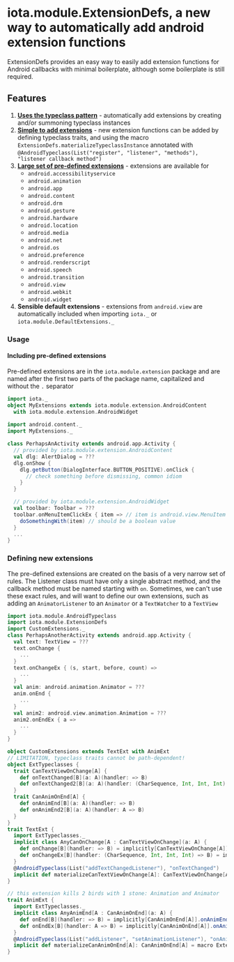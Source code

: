 # iota.module.ExtensionDefs, a new way to automatically add android extension functions

ExtensionDefs provides an easy way to easily add extension functions
for Android callbacks with minimal boilerplate, although some
boilerplate is still required.

## Features

1. **[Uses the typeclass pattern](https://tpolecat.github.io/2013/10/12/typeclass.html)** -
   automatically add extensions by creating and/or summoning typeclass instances
2. **[Simple to add extensions](#defining-new-extensions)** - new extension
   functions can be added by defining typeclass traits, and using the macro
   `ExtensionDefs.materializeTypeclassInstance` annotated with
   `@AndroidTypeclass(List("register", "listener", "methods"), "listener callback method")`
3. **[Large set of pre-defined extensions](#including-pre-defined-extensions)** -
   extensions are available for
     * `android.accessibilityservice`
     * `android.animation`
     * `android.app`
     * `android.content`
     * `android.drm`
     * `android.gesture`
     * `android.hardware`
     * `android.location`
     * `android.media`
     * `android.net`
     * `android.os`
     * `android.preference`
     * `android.renderscript`
     * `android.speech`
     * `android.transition`
     * `android.view`
     * `android.webkit`
     * `android.widget`
4. **Sensible default extensions** - extensions from `android.view` are
   automatically included when importing `iota._` or
   `iota.module.DefaultExtensions._`
   
### Usage

#### Including pre-defined extensions

Pre-defined extensions are in the `iota.module.extension` package and are
named after the first two parts of the package name, capitalized and
without the `.` separator

```scala
import iota._
object MyExtensions extends iota.module.extension.AndroidContent
  with iota.module.extension.AndroidWidget
  
import android.content._
import MyExtensions._

class PerhapsAnActivity extends android.app.Activity {
  // provided by iota.module.extension.AndroidContent
  val dlg: AlertDialog = ???
  dlg.onShow {
    dlg.getButton(DialogInterface.BUTTON_POSITIVE).onClick {
      // check something before dismissing, common idiom
    }
  }

  // provided by iota.module.extension.AndroidWidget
  val toolbar: Toolbar = ???
  toolbar.onMenuItemClickEx { item => // item is android.view.MenuItem
    doSomethingWith(item) // should be a boolean value
  }
  ...
}
```

### Defining new extensions

The pre-defined extensions are created on the basis of a very narrow set
of rules. The Listener class must have only a single abstract method,
and the callback method must be named starting with `on`. Sometimes,
we can't use these exact rules, and will want to define our own
extensions, such as adding an `AnimatorListener` to an `Animator` or
a `TextWatcher` to a `TextView`

```scala
import iota.module.AndroidTypeclass
import iota.module.ExtensionDefs
import CustomExtensions._
class PerhapsAnotherActivity extends android.app.Activity {
  val text: TextView = ???
  text.onChange {
    ...
  }
  text.onChangeEx { (s, start, before, count) =>
    ...
  }
  val anim: android.animation.Animator = ???
  anim.onEnd {
    ...
  }
  val anim2: android.view.animation.Animation = ???
  anim2.onEndEx { a =>
    ...
  }
}

object CustomExtensions extends TextExt with AnimExt
// LIMITATION, typeclass traits cannot be path-dependent!
object ExtTypeclasses {
  trait CanTextViewOnChange[A] {
    def onTextChanged[B](a: A)(handler: => B)
    def onTextChanged2[B](a: A)(handler: (CharSequence, Int, Int, Int) => B)
  }
  trait CanAnimOnEnd[A] {
    def onAnimEnd[B](a: A)(handler: => B)
    def onAnimEnd2[B](a: A)(handler: A => B)
  }
}
trait TextExt {
  import ExtTypeclasses._
  implicit class AnyCanOnChange[A : CanTextViewOnChange](a: A) {
    def onChange[B](handler: => B) = implicitly[CanTextViewOnChange[A]].onTextChanged(a)(handler)
    def onChangeEx[B](handler: (CharSequence, Int, Int, Int) => B) = implicitly[CanTextViewOnChange[A]].onTextChanged2(a)(handler)
  }
  @AndroidTypeclass(List("addTextChangedListener"), "onTextChanged")
  implicit def materializeCanTextViewOnChange[A]: CanTextViewOnChange[A] = macro ExtensionDefs.materializeTypeclassInstance[CanTextViewOnChange,A]
}

// this extension kills 2 birds with 1 stone: Animation and Animator
trait AnimExt {
  import ExtTypeclasses._
  implicit class AnyAnimEnd[A : CanAnimOnEnd](a: A) {
    def onEnd[B](handler: => B) = implicitly[CanAnimOnEnd[A]].onAnimEnd(a)(handler)
    def onEndEx[B](handler: A => B) = implicitly[CanAnimOnEnd[A]].onAnimEnd2(a)(handler)
  }
  @AndroidTypeclass(List("addListener", "setAnimationListener"), "onAnimationEnd")
  implicit def materializeCanAnimOnEnd[A]: CanAnimOnEnd[A] = macro ExtensionDefs.materializeTypeclassInstance[CanAnimOnEnd,A]
}
```

